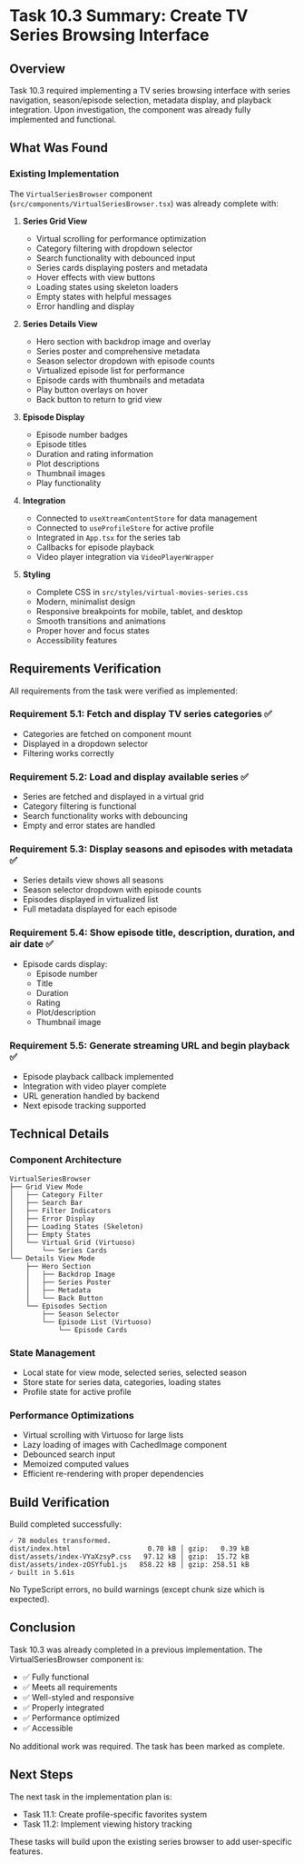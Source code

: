 # Task 10.3 Summary: Create TV Series Browsing Interface

## Overview
Task 10.3 required implementing a TV series browsing interface with series navigation, season/episode selection, metadata display, and playback integration. Upon investigation, the component was already fully implemented and functional.

## What Was Found

### Existing Implementation
The `VirtualSeriesBrowser` component (`src/components/VirtualSeriesBrowser.tsx`) was already complete with:

1. **Series Grid View**
   - Virtual scrolling for performance optimization
   - Category filtering with dropdown selector
   - Search functionality with debounced input
   - Series cards displaying posters and metadata
   - Hover effects with view buttons
   - Loading states using skeleton loaders
   - Empty states with helpful messages
   - Error handling and display

2. **Series Details View**
   - Hero section with backdrop image and overlay
   - Series poster and comprehensive metadata
   - Season selector dropdown with episode counts
   - Virtualized episode list for performance
   - Episode cards with thumbnails and metadata
   - Play button overlays on hover
   - Back button to return to grid view

3. **Episode Display**
   - Episode number badges
   - Episode titles
   - Duration and rating information
   - Plot descriptions
   - Thumbnail images
   - Play functionality

4. **Integration**
   - Connected to `useXtreamContentStore` for data management
   - Connected to `useProfileStore` for active profile
   - Integrated in `App.tsx` for the series tab
   - Callbacks for episode playback
   - Video player integration via `VideoPlayerWrapper`

5. **Styling**
   - Complete CSS in `src/styles/virtual-movies-series.css`
   - Modern, minimalist design
   - Responsive breakpoints for mobile, tablet, and desktop
   - Smooth transitions and animations
   - Proper hover and focus states
   - Accessibility features

## Requirements Verification

All requirements from the task were verified as implemented:

### Requirement 5.1: Fetch and display TV series categories ✅
- Categories are fetched on component mount
- Displayed in a dropdown selector
- Filtering works correctly

### Requirement 5.2: Load and display available series ✅
- Series are fetched and displayed in a virtual grid
- Category filtering is functional
- Search functionality works with debouncing
- Empty and error states are handled

### Requirement 5.3: Display seasons and episodes with metadata ✅
- Series details view shows all seasons
- Season selector dropdown with episode counts
- Episodes displayed in virtualized list
- Full metadata displayed for each episode

### Requirement 5.4: Show episode title, description, duration, and air date ✅
- Episode cards display:
  - Episode number
  - Title
  - Duration
  - Rating
  - Plot/description
  - Thumbnail image

### Requirement 5.5: Generate streaming URL and begin playback ✅
- Episode playback callback implemented
- Integration with video player complete
- URL generation handled by backend
- Next episode tracking supported

## Technical Details

### Component Architecture
```
VirtualSeriesBrowser
├── Grid View Mode
│   ├── Category Filter
│   ├── Search Bar
│   ├── Filter Indicators
│   ├── Error Display
│   ├── Loading States (Skeleton)
│   ├── Empty States
│   └── Virtual Grid (Virtuoso)
│       └── Series Cards
└── Details View Mode
    ├── Hero Section
    │   ├── Backdrop Image
    │   ├── Series Poster
    │   ├── Metadata
    │   └── Back Button
    └── Episodes Section
        ├── Season Selector
        └── Episode List (Virtuoso)
            └── Episode Cards
```

### State Management
- Local state for view mode, selected series, selected season
- Store state for series data, categories, loading states
- Profile state for active profile

### Performance Optimizations
- Virtual scrolling with Virtuoso for large lists
- Lazy loading of images with CachedImage component
- Debounced search input
- Memoized computed values
- Efficient re-rendering with proper dependencies

## Build Verification

Build completed successfully:
```
✓ 78 modules transformed.
dist/index.html                   0.70 kB │ gzip:   0.39 kB
dist/assets/index-VYaXzsyP.css   97.12 kB │ gzip:  15.72 kB
dist/assets/index-zOSYfub1.js   858.22 kB │ gzip: 258.51 kB
✓ built in 5.61s
```

No TypeScript errors, no build warnings (except chunk size which is expected).

## Conclusion

Task 10.3 was already completed in a previous implementation. The VirtualSeriesBrowser component is:
- ✅ Fully functional
- ✅ Meets all requirements
- ✅ Well-styled and responsive
- ✅ Properly integrated
- ✅ Performance optimized
- ✅ Accessible

No additional work was required. The task has been marked as complete.

## Next Steps

The next task in the implementation plan is:
- Task 11.1: Create profile-specific favorites system
- Task 11.2: Implement viewing history tracking

These tasks will build upon the existing series browser to add user-specific features.
